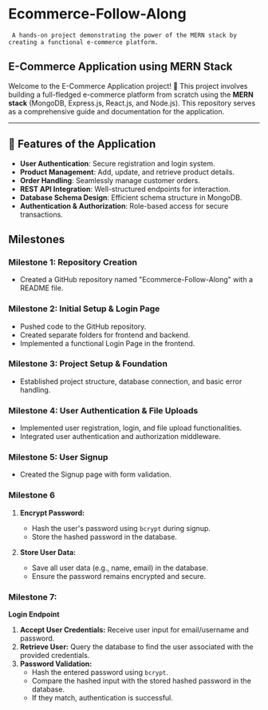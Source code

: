 # Ecommerce-Follow-Along
     
     A hands-on project demonstrating the power of the MERN stack by creating a functional e-commerce platform.

## E-Commerce Application using MERN Stack

Welcome to the E-Commerce Application project! 🚀 This project involves building a full-fledged e-commerce platform from scratch using the **MERN stack** (MongoDB, Express.js, React.js, and Node.js). This repository serves as a comprehensive guide and documentation for the application.

---

## 🌟 Features of the Application

- **User Authentication**: Secure registration and login system.
- **Product Management**: Add, update, and retrieve product details.
- **Order Handling**: Seamlessly manage customer orders.
- **REST API Integration**: Well-structured endpoints for interaction.
- **Database Schema Design**: Efficient schema structure in MongoDB.
- **Authentication & Authorization**: Role-based access for secure transactions. 


## Milestones

### Milestone 1: Repository Creation

* Created a GitHub repository named "Ecommerce-Follow-Along" with a README file.

### Milestone 2: Initial Setup & Login Page

* Pushed code to the GitHub repository.
* Created separate folders for frontend and backend.
* Implemented a functional Login Page in the frontend.

### Milestone 3: Project Setup & Foundation

* Established project structure, database connection, and basic error handling.

### Milestone 4: User Authentication & File Uploads

* Implemented user registration, login, and file upload functionalities.
* Integrated user authentication and authorization middleware.

### Milestone 5: User Signup

* Created the Signup page with form validation.

### Milestone 6

1. **Encrypt Password:**
    * Hash the user's password using `bcrypt` during signup.
    * Store the hashed password in the database.

2. **Store User Data:**
    * Save all user data (e.g., name, email) in the database. 
    * Ensure the password remains encrypted and secure.


### Milestone 7:

**Login Endpoint**

1. **Accept User Credentials:** Receive user input for email/username and password.
2. **Retrieve User:** Query the database to find the user associated with the provided credentials.
3. **Password Validation:**
    * Hash the entered password using `bcrypt`.
    * Compare the hashed input with the stored hashed password in the database. 
    * If they match, authentication is successful.

